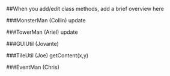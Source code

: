 ##When you add/edit class methods, add a brief overview here


###MonsterMan (Collin)
update

###TowerMan (Ariel)
update

###GUIUtil (Jovante)

###TileUtil (Joe)
getContent(x,y)

###EventMan (Chris)

